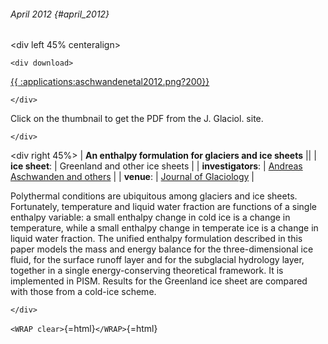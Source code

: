 ###### April 2012 {#april_2012}

\<div left 45% centeralign\>

```{=html}
<div download>
```
[{{
:applications:aschwandenetal2012.png?200}}](http://www.igsoc.org/journal/58/209/t11J088.pdf)

```{=html}
</div>
```
Click on the thumbnail to get the PDF from the J. Glaciol. site.

```{=html}
</div>
```
\<div right 45%\> \| **An enthalpy formulation for glaciers and ice
sheets** \|\| \| **ice sheet**: \| Greenland and other ice sheets
\| \| **investigators**: \| [Andreas Aschwanden and
others](http://glaciers.gi.alaska.edu/people/aschwanden) \|
\| **venue**: \| [Journal of
Glaciology](http://www.igsoc.org/) \|

Polythermal conditions are ubiquitous among glaciers and ice sheets.
Fortunately, temperature and liquid water fraction are functions of a
single enthalpy variable: a small enthalpy change in cold ice is a
change in temperature, while a small enthalpy change in temperate ice is
a change in liquid water fraction. The unified enthalpy formulation
described in this paper models the mass and energy balance for the
three-dimensional ice fluid, for the surface runoff layer and for the
subglacial hydrology layer, together in a single energy-conserving
theoretical framework. It is implemented in PISM. Results for the
Greenland ice sheet are compared with those from a cold-ice scheme.

```{=html}
</div>
```
`<WRAP clear>`{=html}`</WRAP>`{=html}
